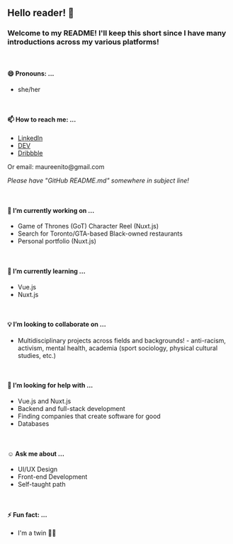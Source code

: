 ## Hello reader! 👋

<!--
**maureento8888/maureento8888** is a ✨ _special_ ✨ repository because its `README.md` (this file) appears on your GitHub profile. -->

<h3>Welcome to my README! I'll keep this short since I have many introductions across my various platforms!</h3>
<br>
  <h4>😄 Pronouns: ...</h4>
<ul>
  <li>she/her</li>
</ul>
<br>
  <h4>📫 How to reach me: ...</h4>
<ul>
  <li><a href="https://www.linkedin.com/in/maureento" rel="noopener noreferral" alt="LinkedIn">LinkedIn</a></li>
  <li><a href="https://dev.to/maureento8888" rel="noopener noreferral" alt="dev.to">DEV</a></li>
  <li><a href="https://dribbble.com/maureen_to" rel="noopener noreferral" alt="Dribbble">Dribbble</a></li>
</ul>
<p>Or email: maureenito@gmail.com</p>
<p><em>Please have "GitHub README.md" somewhere in subject line!</em></p>
<br>
  <h4>🔭 I’m currently working on ...</h4>
<uL>
  <li>Game of Thrones (GoT) Character Reel (Nuxt.js)</li>
  <li>Search for Toronto/GTA-based Black-owned restaurants</li>
  <li>Personal portfolio (Nuxt.js)</li>
</ul>
<br>
  <h4>🌱 I’m currently learning ...</h4>
<ul>
  <li>Vue.js</li>
  <li>Nuxt.js</li>
</ul>
<br>
  <h4>💡 I’m looking to collaborate on ...</h4>
<ul>
  <li>
    Multidisciplinary projects across fields and backgrounds! - anti-racism, activism, mental health, academia (sport sociology, physical cultural studies, etc.)
  </li>
</ul>
<br>
  <h4>💬 I’m looking for help with ...</h4>
<ul>
  <li>Vue.js and Nuxt.js</li>
  <li>Backend and full-stack development</li>
  <li>Finding companies that create software for good</li>
  <li>Databases</li>
</ul>
<br>
  <h4>☺️ Ask me about ...</h4>
<ul>
  <li>UI/UX Design</li>
  <li>Front-end Development</li>
  <li>Self-taught path</li>
</ul>
<br>
  <h4>⚡ Fun fact: ...</h4>
<ul>
  <li>I'm a twin 👯‍♀️</li>
</ul>
